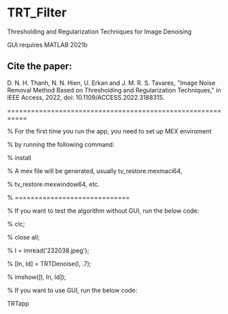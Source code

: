 # TRT_Filter
Thresholding and Regularization Techniques for Image Denoising

GUI requires MATLAB 2021b

## Cite the paper:

D. N. H. Thanh, N. N. Hien, U. Erkan and J. M. R. S. Tavares, "Image Noise Removal Method Based on Thresholding and Regularization Techniques," in IEEE Access, 2022, doi: 10.1109/ACCESS.2022.3188315.

===========================================================


% For the first time you run the app, you need to set up MEX enviroment 

% by running the following command:

% install

% A mex file will be generated, usually tv_restore.mexmaci64,

% tv_restore.mexwindow64, etc.


% =============================

% If you want to test the algorithm without GUI, run the below code:


% clc;

% close all;

% I = imread('232038.jpeg');

% [In, Id] = TRTDenoise(I, .7);

% imshow([I, In, Id]);


% If you want to use GUI, run the below code:

TRTapp
